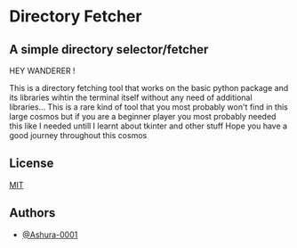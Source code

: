 
# Directory Fetcher

## A simple directory selector/fetcher

 HEY WANDERER !

 This is a directory fetching tool that works on the basic python package
 and its libraries wihtin the terminal itself without any need of additional
 libraries... This is a rare kind of tool that you most probably won't find
 in this large cosmos but if you are a beginner player you most probably
 needed this like I needed untill I learnt about tkinter and other stuff
 Hope you have a good journey throughout this cosmos

 
## License

[MIT](https://choosealicense.com/licenses/mit/)


## Authors

- [@Ashura-0001](https://github.com/Ashura-0001)